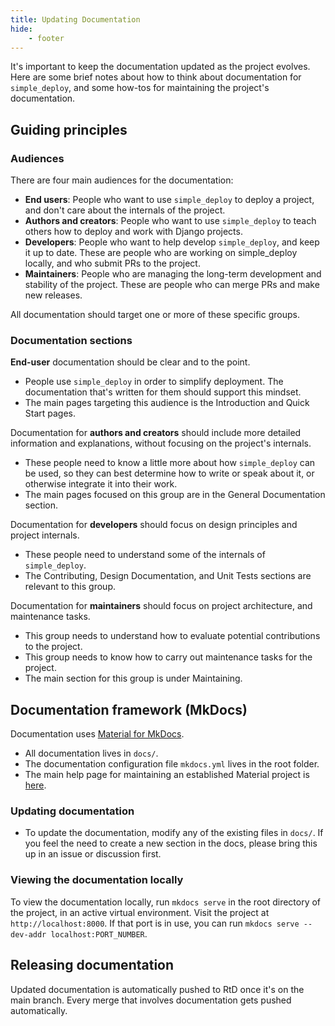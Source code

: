 ```yaml
---
title: Updating Documentation
hide:
    - footer
---
```


It's important to keep the documentation updated as the project evolves. Here are some brief notes about how to think about documentation for `simple_deploy`, and some how-tos for maintaining the project's documentation.

## Guiding principles

### Audiences

There are four main audiences for the documentation:

- **End users**: People who want to use `simple_deploy` to deploy a project, and don't care about the internals of the project.
- **Authors and creators**: People who want to use `simple_deploy` to teach others how to deploy and work with Django projects.
- **Developers**: People who want to help develop `simple_deploy`, and keep it up to date. These are people who are working on simple_deploy locally, and who submit PRs to the project.
- **Maintainers**: People who are managing the long-term development and stability of the project. These are people who can merge PRs and make new releases.

All documentation should target one or more of these specific groups.

### Documentation sections

**End-user** documentation should be clear and to the point.

- People use `simple_deploy` in order to simplify deployment. The documentation that's written for them should support this mindset.
- The main pages targeting this audience is the Introduction and Quick Start pages.

Documentation for **authors and creators** should include more detailed information and explanations, without focusing on the project's internals.

- These people need to know a little more about how `simple_deploy` can be used, so they can best determine how to write or speak about it, or otherwise integrate it into their work.
- The main pages focused on this group are in the General Documentation section.

Documentation for **developers** should focus on design principles and project internals.

- These people need to understand some of the internals of `simple_deploy`.
- The Contributing, Design Documentation, and Unit Tests sections are relevant to this group.

Documentation for **maintainers** should focus on project architecture,  and maintenance tasks.

- This group needs to understand how to evaluate potential contributions to the project.
- This group needs to know how to carry out maintenance tasks for the project.
- The main section for this group is under Maintaining.

## Documentation framework (MkDocs)

Documentation uses [Material for MkDocs](https://squidfunk.github.io/mkdocs-material/).

- All documentation lives in `docs/`.
- The documentation configuration file `mkdocs.yml` lives in the root folder.
- The main help page for maintaining an established Material project is [here](https://squidfunk.github.io/mkdocs-material/reference/).

### Updating documentation

- To update the documentation, modify any of the existing files in `docs/`. If you feel the need to create a new section in the docs, please bring this up in an issue or discussion first.

### Viewing the documentation locally

To view the documentation locally, run `mkdocs serve` in the root directory of the project, in an active virtual environment. Visit the project at `http://localhost:8000`. If that port is in use, you can run `mkdocs serve --dev-addr localhost:PORT_NUMBER`.

## Releasing documentation

Updated documentation is automatically pushed to RtD once it's on the main branch. Every merge that involves documentation gets pushed automatically.
